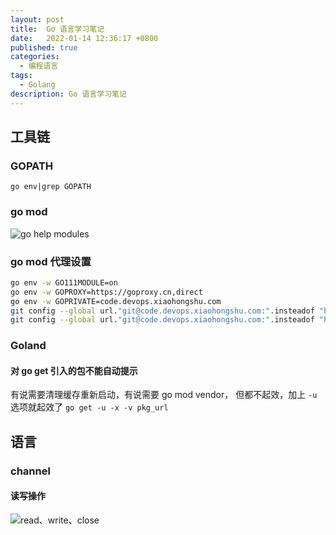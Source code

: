 ```yaml
---
layout: post
title:  Go 语言学习笔记
date:   2022-01-14 12:36:17 +0800
published: true
categories:
  - 编程语言
tags:
  - Golang
description: Go 语言学习笔记
---
```



## 工具链

### GOPATH

`go env|grep GOPATH`

### go mod

![go help modules](/imgs/2022-04-09_17-24.png "a")

### go mod 代理设置

```bash
go env -w GO111MODULE=on
go env -w GOPROXY=https://goproxy.cn,direct
go env -w GOPRIVATE=code.devops.xiaohongshu.com 
git config --global url."git@code.devops.xiaohongshu.com:".insteadof "http://code.devops.xiaohongshu.com/"
git config --global url."git@code.devops.xiaohongshu.com:".insteadof "https://code.devops.xiaohongshu.com/"
```

### Goland

#### 对 go get 引入的包不能自动提示

有说需要清理缓存重新启动，有说需要 go mod vendor， 但都不起效，加上 `-u` 选项就起效了
`go get -u -x -v pkg_url`

## 语言

### channel

#### 读写操作

![read、write、close](/assets/imgs/2024-07-02-go-channel.png)